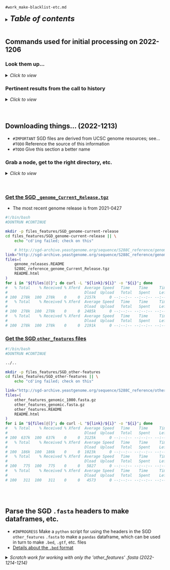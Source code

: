 
`#work_make-blacklist-etc.md`

<details>
<summary><b><font size="+2"><i>Table of contents</i></font></b></summary>
<!-- MarkdownTOC -->

1. [Commands used for initial processing on 2022-1206](#commands-used-for-initial-processing-on-2022-1206)
	1. [Look them up...](#look-them-up)
	1. [Pertinent results from the call to history](#pertinent-results-from-the-call-to-history)
1. [Downloading things... \(2022-1213\)](#downloading-things-2022-1213)
	1. [Grab a node, get to the right directory, etc.](#grab-a-node-get-to-the-right-directory-etc)
	1. [Get the SGD `_genome_Current_Release.tgz`](#get-the-sgd-_genome_current_releasetgz)
	1. [Get the SGD `other_features` files](#get-the-sgd-other_features-files)
1. [Parse the SGD `.fasta` headers to make dataframes, etc.](#parse-the-sgd-fasta-headers-to-make-dataframes-etc)

<!-- /MarkdownTOC -->
</details>
<br />

<a id="commands-used-for-initial-processing-on-2022-1206"></a>
## Commands used for initial processing on 2022-1206
<a id="look-them-up"></a>
### Look them up...
<details>
<summary><i>Click to view</i></summary>

```bash
#!/bin/bash

history | grep -i awk | less
```
</details>

<a id="pertinent-results-from-the-call-to-history"></a>
### Pertinent results from the call to history
<details>
<summary><i>Click to view</i></summary>

```txt
32894  2022-12-06 10:49:49 cat gene_names.txt | awk -F '\t' '{ print $9 }'
32895  2022-12-06 10:50:31 cat gene_names.txt | awk -F '\t' '{ print $9 }' > gene_names.ID-field.txt
32898  2022-12-06 10:51:58 cat feature_names.ID-field.txt | awk -F ';' '{ print $2 }'
32899  2022-12-06 10:52:11 cat feature_names.ID-field.txt | awk -F ';' '{ print $2 }' | grep -v "Name="
32900  2022-12-06 10:53:17 cat feature_names.ID-field.txt | awk -F ';' '{ print $2 }' | grep -v "Name=" -
32922  2022-12-06 11:01:39 cat KA.other_features_genomic.names.ID-field.txt | awk -F ';' '{ print $2 }' | sed 's/Name=//' | head
32923  2022-12-06 11:03:18 cat KA.other_features_genomic.names.ID-field.txt | awk -F ';' '{ print $2 }' | sed 's/Name=//' | sort | uniq -c > KA.other_feature
```
</details>
<br />
<br />

<a id="downloading-things-2022-1213"></a>
## Downloading things... (2022-1213)
- `#IMPORTANT` SGD files are derived from UCSC genome resources; see... `#TODO` Reference the source of this information
- `#TODO` Give this section a better name
<a id="grab-a-node-get-to-the-right-directory-etc"></a>
### Grab a node, get to the right directory, etc.
<details>
<summary><i>Click to view</i></summary>

```bash
#!/bin/bash
#DONTRUN


#  Move to work directory, establish work environment -------------------------
grabnode  # 1 and corresponding defaults

mwd() {
    transcriptome \
       && cd "./results/2022-1201" \
       || echo "cd'ing failed; check on this"
}


mwd

Trinity_env
ml Singularity
```
</details>
<br />
<br />

<a id="get-the-sgd-_genome_current_releasetgz"></a>
### [Get the SGD `_genome_Current_Release.tgz`](http://sgd-archive.yeastgenome.org/sequence/S288C_reference/genome_releases/)
- The most recent genome release is from 2021-0427
```bash
#!/bin/bash
#DONTRUN #CONTINUE

mkdir -p files_features/SGD_genome-current-release
cd files_features/SGD_genome-current-release || \
	echo "cd'ing failed; check on this"

    # http://sgd-archive.yeastgenome.org/sequence/S288C_reference/genome_releases/S288C_reference_genome_Current_Release.tgz
link="http://sgd-archive.yeastgenome.org/sequence/S288C_reference/genome_releases"
files=(
    genome_releases.README
    S288C_reference_genome_Current_Release.tgz
    README.html
)
for i in "${files[@]}"; do curl -L "${link}/${i}" -o "${i}"; done
#   % Total    % Received % Xferd  Average Speed   Time    Time     Time  Current
#                                  Dload  Upload   Total   Spent    Left  Speed
# 100  278k  100  278k    0     0  2157k      0 --:--:-- --:--:-- --:--:-- 2157k
#   % Total    % Received % Xferd  Average Speed   Time    Time     Time  Current
#                                  Dload  Upload   Total   Spent    Left  Speed
# 100  278k  100  278k    0     0  2485k      0 --:--:-- --:--:-- --:--:-- 2507k
#   % Total    % Received % Xferd  Average Speed   Time    Time     Time  Current
#                                  Dload  Upload   Total   Spent    Left  Speed
# 100  278k  100  278k    0     0  2191k      0 --:--:-- --:--:-- --:--:-- 2191k
```

<a id="get-the-sgd-other_features-files"></a>
### [Get the SGD `other_features` files](http://sgd-archive.yeastgenome.org/sequence/S288C_reference/other_features/)
```bash
#!/bin/bash
#DONTRUN #CONTINUE

../..

mkdir -p files_features/SGD_other-features
cd files_features/SGD_other-features || \
	echo "cd'ing failed; check on this"

link="http://sgd-archive.yeastgenome.org/sequence/S288C_reference/other_features"
files=(
	other_features_genomic_1000.fasta.gz
	other_features_genomic.fasta.gz
	other_features.README
	README.html
)
for i in "${files[@]}"; do curl -L "${link}/${i}" -o "${i}"; done
#   % Total    % Received % Xferd  Average Speed   Time    Time     Time  Current
#                                  Dload  Upload   Total   Spent    Left  Speed
# 100  637k  100  637k    0     0  3125k      0 --:--:-- --:--:-- --:--:-- 3125k
#   % Total    % Received % Xferd  Average Speed   Time    Time     Time  Current
#                                  Dload  Upload   Total   Spent    Left  Speed
# 100  186k  100  186k    0     0  1023k      0 --:--:-- --:--:-- --:--:-- 1023k
#   % Total    % Received % Xferd  Average Speed   Time    Time     Time  Current
#                                  Dload  Upload   Total   Spent    Left  Speed
# 100   775  100   775    0     0   5827      0 --:--:-- --:--:-- --:--:--  5827
#   % Total    % Received % Xferd  Average Speed   Time    Time     Time  Current
#                                  Dload  Upload   Total   Spent    Left  Speed
# 100   311  100   311    0     0   4573      0 --:--:-- --:--:-- --:--:--  4573
```
<br />
<br />

<a id="parse-the-sgd-fasta-headers-to-make-dataframes-etc"></a>
## Parse the SGD `.fasta` headers to make dataframes, etc.
- `#INPROGRESS` Make a `python` script for using the headers in the SGD `other_features` `.fasta` to make a `pandas` dataframe, which can be used in turn to make `.bed`, `.gtf`, etc. files
- [Details about the `.bed` format](https://genome.ucsc.edu/FAQ/FAQformat.html#format1)

<details>
<summary><i>Scratch work for working with only the 'other_features' .fasta (2022-1214-1214)</i></summary>

```python
#!/usr/bin/env python3
# -*- coding: utf-8 -*-
"""
Created on Tue Dec 13 10:14:09 2022

@author: kalavatt
"""

# bioinformatics.stackexchange.com/questions/5435/how-to-create-a-bed-file-from-fasta
import numpy as np
import pandas as pd
# import sys


# stackoverflow.com/questions/43067373/split-by-comma-and-how-to-exclude-comma-from-quotes-in-split
def tokenize(string, separator=',', quote='"'):
    """
    Split a comma separated string into a List of strings.

    Separator characters inside the quotes are ignored.

    :param string: A string to be split into chunks
    :param separator: A separator character
    :param quote: A character to define beginning and end of the quoted string
    :return: A list of strings, one element for every chunk
    """
    comma_separated_list = []

    chunk = ''
    in_quotes = False

    for character in string:
        if character == separator and not in_quotes:
            comma_separated_list.append(chunk)
            chunk = ''
        else:
            chunk += character
            if character == quote:
                in_quotes = False if in_quotes else True

    comma_separated_list.append(chunk)

    return comma_separated_list

# -----------------------------------------------------------------------------
# Drafting it all... ----------------------------------------------------------
# -----------------------------------------------------------------------------
# Read in .fasta
fasta = "other_features_genomic.fasta"

# Extract the headers
headers = []
with open(fasta) as f:
    header = None
    for line in f:
        if line.startswith('>'):  # Identifies fasta header line
            headers.append(line[1:-1])  # Append all of the line that isn't >
            header = line[1:]  # Reset header
del(fasta)
del(f)
del(line)

# Add a 'forward complement' designation to match the presence of a 'reverse
# complement' designation on certain lines
headers_fix_complement = []
for i in headers:
    if i.find('Genome Release 64-3-1, reverse complement,') != -1:
        headers_fix_complement.append(i)
    else:
        headers_fix_complement.append(
            i.replace(
                'Genome Release 64-3-1,',
                'Genome Release 64-3-1, forward complement,'
            )
        )
del(i)

header_list = []
for i in headers_fix_complement:
    # print(type(i))
    print(tokenize(i))
    header_list.append(tokenize(i))
del(i)

# -----------------------------------------------------------------------------
# Add columns names
# stackoverflow.com/questions/18915941/create-a-pandas-dataframe-from-generator
# sparkbyexamples.com/pandas/pandas-add-column-names-to-dataframe/
header_df = pd.DataFrame(
    header_list,
    columns=[
        'feature', 'coord_written', 'release', 'strand_written',
        'category', 'notes'
    ]
)

# Clean up variables
del(header)
del(headers)
del(header_list)
del(headers_fix_complement)

# There are leading spaces in string columns; strip these away
# stackoverflow.com/questions/49551336/pandas-trim-leading-trailing-white-space-in-a-dataframe
header_df = header_df.applymap(
    lambda x: x.strip() if isinstance(x, str) else x
)

# -----------------------------------------------------------------------------
# Split column 'feature' on space
# stackoverflow.com/questions/37333299/splitting-a-pandas-dataframe-column-by-delimiter
header_df[['name_systematic', 'name_standard', 'SGDID']] = header_df[
    'feature'
].str.split(' ', expand=True)

# Check that 'name_standard' is exactly the same as 'feature'
# geeksforgeeks.org/how-to-compare-two-columns-in-pandas/
header_df['name_standard'].equals(header_df['name_systematic'])  # False

# Return where two columns are different
header_df.query('name_standard != name_systematic')
#     feature                    coord  ... name_standard             SGDID
# 11   ARS109      Chr I from 159907-160127  ...    ARS101  SGDID:S000077372
# 86    RE301      Chr III from 29108-29809  ...        RE  SGDID:S000303804
# 142  ARS416     Chr IV from 462567-462622  ...      ARS1  SGDID:S000029652
# 405  ARS808   Chr VIII from 140349-141274  ...      ARS2  SGDID:S000029042
# 444  ARS913     Chr IX from 214624-214754  ...    ARS901  SGDID:S000007644

# Details on where there are differences:
# yeastgenome.org/locus/ARS101
# yeastgenome.org/locus/S000303804
# yeastgenome.org/locus/S000029652
# yeastgenome.org/locus/S000029042
# yeastgenome.org/locus/S000007644

# -----------------------------------------------------------------------------
# Strip string 'SGDID:' from column 'SGDID'
# stackoverflow.com/questions/13682044/remove-unwanted-parts-from-strings-in-a-column
header_df['SGDID'] = header_df['SGDID'].str.replace('SGDID:', '')

# Create 'coord_...' columns derived from 'coord_written'
header_df['coord_pre_y'] = header_df['coord_written']\
        .str.replace(' from ', ':').str.replace('Chr ', 'Chr')
header_df['coord_pre_n'] = header_df['coord_written']\
        .str.replace(' from ', ':').str.replace('Chr ', '')

# -----------------------------------------------------------------------------
# Populate new column based on value in other column
# towardsdatascience.com/create-new-column-based-on-other-columns-pandas-5586d87de73d
# stackoverflow.com/questions/10715519/conditionally-fill-column-values-based-on-another-columns-value-in-pandas
# numpy.org/doc/stable/reference/generated/numpy.where.html
header_df['strand'] = np.where(
    header_df['strand_written'] == 'reverse complement', '-', '+'
)

# -----------------------------------------------------------------------------
# Extracting substrings to populate columns 'chr', 'start', 'end'
# # Extract substring before colon for 'chr'
# header_df['coord_pre_n'].str.split(':').str[0]

header_df['chr'] = header_df['coord_pre_n']\
    .str.split(':').str[0]

# stackoverflow.com/questions/20025882/add-a-string-prefix-to-each-value-in-a-string-column-using-pandas
header_df['chr_pre_y'] = 'Chr' + header_df['chr']

# -------------------------------------
# # Extract substring after colon for 'start', 'end'
# header_df['coord_pre_n'].str.split(':').str[1]

# start -----------
# #   if 'strand' is '+', take [0] for 'start'
# header_df['coord_pre_n']\
#     .str.split(':').str[1].str.split('-').str[0]  # '+' 'start'
#
# # elif 'strand' is '-', take [1] for 'start'
# header_df['coord_pre_n']\
#     .str.split(':').str[1].str.split('-').str[1]  # '-' 'start'

header_df['start'] = np.where(
    header_df['strand'] == '+',
    header_df['coord_pre_n']\
        .str.split(':').str[1].str.split('-').str[0],
    header_df['coord_pre_n']\
        .str.split(':').str[1].str.split('-').str[1]
)

# end -------------
# #   if 'strand' is '+', take [1] for 'end';
# header_df['coord_pre_n']\
#     .str.split(':').str[1].str.split('-').str[1]  # '+' 'end'
#
# # elif 'strand' is '-', take [0] for 'end'
# header_df['coord_pre_n']\
#     .str.split(':').str[1].str.split('-').str[0]  # '-' 'end'

header_df['end'] = np.where(
    header_df['strand'] == '+',
    header_df['coord_pre_n']\
        .str.split(':').str[1].str.split('-').str[1],
    header_df['coord_pre_n']\
        .str.split(':').str[1].str.split('-').str[0]
)
```
</details>
<br />
<br />
